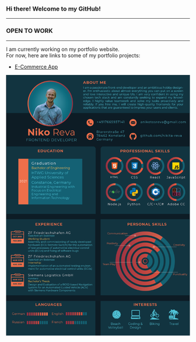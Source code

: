 ### Hi there! Welcome to my GitHub!
***
### OPEN TO WORK
***
I am currently working on my portfolio website.  
For now, here are links to some of my portfolio projects:
-  [E-Commerce App](https://aniketos-ecommerce-app.herokuapp.com/)


<div style="width: 100%; display: flex; justify-content: center;"><img src="./images/niko_reva_cv.png" alt="cv" /></div>
